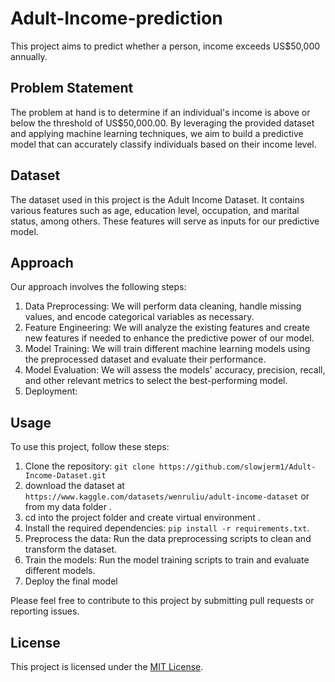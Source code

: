# Adult-Income-prediction 


This project aims to  predict whether a person, income exceeds US$50,000 annually.
## Problem Statement

The problem at hand is to determine if an individual's income is above or below the threshold of US$50,000.00. By leveraging the provided dataset and applying machine learning techniques, we aim to build a predictive model that can accurately classify individuals based on their income level.

## Dataset

The dataset used in this project is the Adult Income Dataset. It contains various features such as age, education level, occupation, and marital status, among others. These features will serve as inputs for our predictive model.

## Approach

Our approach involves the following steps:

1. Data Preprocessing: We will perform data cleaning, handle missing values, and encode categorical variables as necessary.
2. Feature Engineering: We will analyze the existing features and create new features if needed to enhance the predictive power of our model.
3. Model Training: We will train different machine learning models using the preprocessed dataset and evaluate their performance.
4. Model Evaluation: We will assess the models' accuracy, precision, recall, and other relevant metrics to select the best-performing model.
5. Deployment: 

## Usage

To use this project, follow these steps:

1. Clone the repository: `git clone https://github.com/slowjerm1/Adult-Income-Dataset.git`
2. download the dataset at `https://www.kaggle.com/datasets/wenruliu/adult-income-dataset` or from my data folder .
3. cd into the project folder and create virtual environment .
4. Install the required dependencies: `pip install -r requirements.txt`.
5. Preprocess the data: Run the data preprocessing scripts to clean and transform the dataset.
6. Train the models: Run the model training scripts to train and evaluate different models.
7. Deploy the final model



Please feel free to contribute to this project by submitting pull requests or reporting issues.

## License

This project is licensed under the [MIT License](LICENSE).
